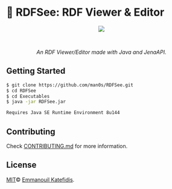 # 👀 RDFSee: RDF Viewer & Editor
<p align="center">
   <img src="https://i.imgur.com/8ePd5Vv.png">
</p>
<br>
<i>
<p align="center">
  An RDF Viewer/Editor made with Java and JenaAPI.
</p>
</i>

## Getting Started

```bash
$ git clone https://github.com/man0s/RDFSee.git
$ cd RDFSee
$ cd Executables
$ java -jar RDFSee.jar

Requires Java SE Runtime Environment 8u144
```

## Contributing

Check [CONTRIBUTING.md](CONTRIBUTING.md) for more information.

## License

[MIT](LICENSE)© <a href="https://github.com/man0s">Emmanouil Katefidis</a>.
